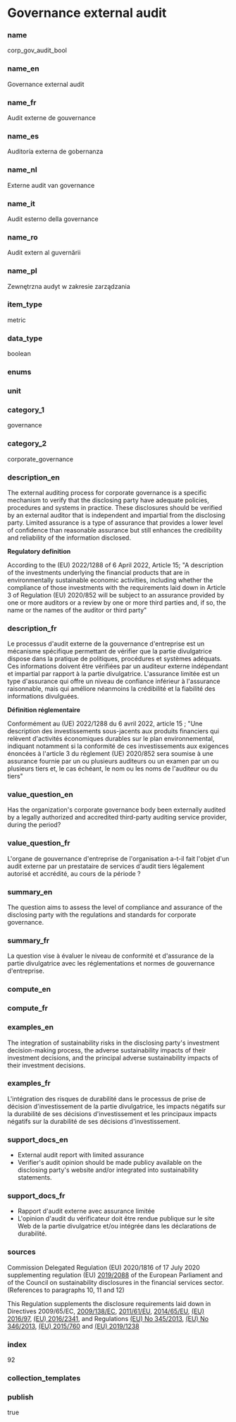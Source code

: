 # Governance external audit

### name

corp_gov_audit_bool

### name_en

Governance external audit

### name_fr

Audit externe de gouvernance

### name_es

Auditoría externa de gobernanza

### name_nl

Externe audit van governance

### name_it

Audit esterno della governance

### name_ro

Audit extern al guvernării

### name_pl

Zewnętrzna audyt w zakresie zarządzania

### item_type

metric

### data_type

boolean

### enums



### unit



### category_1

governance

### category_2

corporate_governance

### description_en

The external auditing process for corporate governance is a specific mechanism to
verify that the disclosing party have adequate policies, procedures and systems in
practice. These disclosures should be verified by an external auditor that is
independent and impartial from the disclosing party. Limited assurance is a type
of assurance that provides a lower level of confidence than reasonable assurance
but still enhances the credibility and reliability of the information disclosed.

**Regulatory definition**

According to the (EU) 2022/1288 of 6 April 2022, Article 15;
"A description of the investments underlying the financial products that are in
environmentally sustainable economic activities, including whether the compliance
of those investments with the requirements laid down in Article 3 of Regulation
(EU) 2020/852 will be subject to an assurance provided by one or more auditors or
a review by one or more third parties and, if so, the name or the names of the
auditor or third party"

### description_fr

Le processus d'audit externe de la gouvernance d'entreprise est un mécanisme
spécifique permettant de vérifier que la partie divulgatrice dispose dans la pratique
de politiques, procédures et systèmes adéquats. Ces informations doivent être
vérifiées par un auditeur externe indépendant et impartial par rapport à la partie
divulgatrice. L'assurance limitée est un type d'assurance qui offre un niveau de
confiance inférieur à l'assurance raisonnable, mais qui améliore néanmoins la
crédibilité et la fiabilité des informations divulguées.

**Définition réglementaire**

Conformément au (UE) 2022/1288 du 6 avril 2022, article 15 ;
"Une description des investissements sous-jacents aux produits financiers qui
relèvent d'activités économiques durables sur le plan environnemental, indiquant
notamment si la conformité de ces investissements aux exigences énoncées à
l'article 3 du règlement (UE) 2020/852 sera soumise à une assurance fournie par
un ou plusieurs auditeurs ou un examen par un ou plusieurs tiers et, le cas échéant,
le nom ou les noms de l'auditeur ou du tiers"

### value_question_en

Has the organization's corporate governance body been externally audited
by a legally authorized and accredited third-party auditing service provider,
during the period?

### value_question_fr

L'organe de gouvernance d'entreprise de l'organisation a-t-il fait l'objet
d'un audit externe par un prestataire de services d'audit tiers légalement
autorisé et accrédité, au cours de la période ?

### summary_en

The question aims to assess the level of compliance and assurance of the disclosing
party with the regulations and standards for corporate governance.

### summary_fr

La question vise à évaluer le niveau de conformité et d'assurance de la partie
divulgatrice avec les réglementations et normes de gouvernance d'entreprise.

### compute_en



### compute_fr



### examples_en

The integration of sustainability risks in the disclosing party's investment
decision-making process, the adverse sustainability impacts of their investment
decisions, and the principal adverse sustainability impacts of their investment decisions.

### examples_fr

L'intégration des risques de durabilité dans le processus de prise de décision
d'investissement de la partie divulgatrice, les impacts négatifs sur la durabilité de
ses décisions d'investissement et les principaux impacts négatifs sur la durabilité de
ses décisions d'investissement.

### support_docs_en

- External audit report with limited assurance
- Verifier's audit opinion should be made publicy available on the disclosing party's
website and/or integrated into sustainability statements.

### support_docs_fr

- Rapport d'audit externe avec assurance limitée
- L'opinion d'audit du vérificateur doit être rendue publique sur le site Web de la
partie divulgatrice et/ou intégrée dans les déclarations de durabilité.

### sources

Commission Delegated Regulation (EU) 2020/1816 of 17 July 2020 supplementing regulation
(EU) [2019/2088](https://eur-lex.europa.eu/legal-content/EN/TXT/PDF/?uri=CELEX:32019R2088)
of the European Parliament and of the Council on sustainability disclosures in the
financial services sector. (References to paragraphs 10, 11 and 12)

This Regulation supplements the disclosure requirements laid down in Directives 2009/65/EC,
[2009/138/EC](https://eur-lex.europa.eu/LexUriServ/LexUriServ.do?uri=OJ:L:2009:335:0001:0155:en:PDF),
[2011/61/EU](https://eur-lex.europa.eu/legal-content/EN/TXT/?uri=CELEX%3A32011L0061),
[2014/65/EU](https://eur-lex.europa.eu/legal-content/EN/TXT/?uri=celex%3A32009L0065),
[(EU) 2016/97](https://eur-lex.europa.eu/legal-content/EN/TXT/?uri=CELEX%3A32016L0097),
[(EU) 2016/2341](https://eur-lex.europa.eu/legal-content/EN/TXT/?uri=CELEX%3A32016L2341),
and Regulations [(EU) No 345/2013](https://eur-lex.europa.eu/legal-content/EN/TXT/PDF/?uri=CELEX:32013R0345),
[(EU) No 346/2013](https://eur-lex.europa.eu/LexUriServ/LexUriServ.do?uri=OJ:L:2013:115:0018:0038:EN:PDF),
[(EU) 2015/760](https://eur-lex.europa.eu/legal-content/EN/TXT/PDF/?uri=CELEX:32015R0760) and
[(EU) 2019/1238](https://eur-lex.europa.eu/eli/reg/2019/1238)
            
### index

92

### collection_templates



### publish

true
